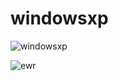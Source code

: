 # windowsxp

![windowsxp](https://github.com/HassaanAhmed60211/fluttercourse/assets/106430586/2cc0a119-4702-4474-9176-1cd93f304ea8)

![ewr](https://github.com/HassaanAhmed60211/fluttercourse/assets/106430586/cfd48fa1-8084-43ac-87e6-e51f206330b2)

